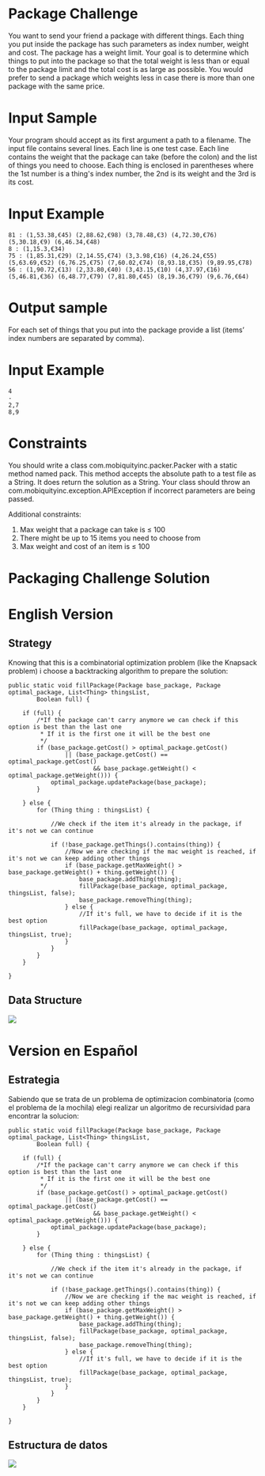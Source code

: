# Package Challenge
You want to send your friend a package with different things. 
Each thing you put inside the package has such parameters as index number, weight and cost. The package has a weight limit. Your goal is to determine which things to put into the package so that the total weight is less than or equal to the package limit and the total cost is as large as possible.
You would prefer to send a package which weights less in case there is more than one package with the same price.

# Input Sample
Your program should accept as its first argument a path to a filename. The input file contains several lines. Each line is one test case.
Each line contains the weight that the package can take (before the colon) and the list of things you need to choose. Each thing is enclosed in parentheses where the 1st number is a thing's index number, the 2nd is its weight and the 3rd is its cost. 

# Input Example
```
81 : (1,53.38,€45) (2,88.62,€98) (3,78.48,€3) (4,72.30,€76) (5,30.18,€9) (6,46.34,€48)
8 : (1,15.3,€34)
75 : (1,85.31,€29) (2,14.55,€74) (3,3.98,€16) (4,26.24,€55) (5,63.69,€52) (6,76.25,€75) (7,60.02,€74) (8,93.18,€35) (9,89.95,€78)
56 : (1,90.72,€13) (2,33.80,€40) (3,43.15,€10) (4,37.97,€16) (5,46.81,€36) (6,48.77,€79) (7,81.80,€45) (8,19.36,€79) (9,6.76,€64)
```
# Output sample
For each set of things that you put into the package provide a list (items’ index numbers are separated by comma). 

# Input Example
```
4
-
2,7
8,9
```
# Constraints
You should write a class com.mobiquityinc.packer.Packer with a static method named pack. This method accepts the absolute path to a test file as a String. It does return the solution as a String. Your class should throw an com.mobiquityinc.exception.APIException if incorrect parameters are being passed.

Additional constraints:
1. Max weight that a package can take is ≤ 100
2. There might be up to 15 items you need to choose from
3. Max weight and cost of an item is ≤ 100


# Packaging Challenge Solution
# English Version


## Strategy

Knowing that this is a combinatorial optimization problem (like the Knapsack problem) i choose a backtracking algorithm to prepare the solution:

    public static void fillPackage(Package base_package, Package optimal_package, List<Thing> thingsList,
			Boolean full) {

		if (full) {
			/*If the package can't carry anymore we can check if this option is best than the last one
			 * If it is the first one it will be the best one
			 */
			if (base_package.getCost() > optimal_package.getCost()
					|| (base_package.getCost() == optimal_package.getCost()
							&& base_package.getWeight() < optimal_package.getWeight())) {
				optimal_package.updatePackage(base_package);
			}

		} else {
			for (Thing thing : thingsList) {
				
				//We check if the item it's already in the package, if it's not we can continue
				 
				if (!base_package.getThings().contains(thing)) {
					//Now we are checking if the mac weight is reached, if it's not we can keep adding other things
					if (base_package.getMaxWeight() > base_package.getWeight() + thing.getWeight()) {
						base_package.addThing(thing);
						fillPackage(base_package, optimal_package, thingsList, false);
						base_package.removeThing(thing);
					} else {
						//If it's full, we have to decide if it is the best option
						fillPackage(base_package, optimal_package, thingsList, true);
					}
				}
			}
		}

	}

## Data Structure

![](https://drive.google.com/uc?export=view&id=1F1bXdkvYXPgNZnnxoTlYoC-UMOuzWcxl)

# Version en Español


## Estrategia

Sabiendo que se trata de un problema de optimizacion combinatoria (como el problema de la mochila) elegi realizar un algoritmo de recursividad para encontrar la solucion:


    public static void fillPackage(Package base_package, Package optimal_package, List<Thing> thingsList,
			Boolean full) {

		if (full) {
			/*If the package can't carry anymore we can check if this option is best than the last one
			 * If it is the first one it will be the best one
			 */
			if (base_package.getCost() > optimal_package.getCost()
					|| (base_package.getCost() == optimal_package.getCost()
							&& base_package.getWeight() < optimal_package.getWeight())) {
				optimal_package.updatePackage(base_package);
			}

		} else {
			for (Thing thing : thingsList) {
				
				//We check if the item it's already in the package, if it's not we can continue
				 
				if (!base_package.getThings().contains(thing)) {
					//Now we are checking if the mac weight is reached, if it's not we can keep adding other things
					if (base_package.getMaxWeight() > base_package.getWeight() + thing.getWeight()) {
						base_package.addThing(thing);
						fillPackage(base_package, optimal_package, thingsList, false);
						base_package.removeThing(thing);
					} else {
						//If it's full, we have to decide if it is the best option
						fillPackage(base_package, optimal_package, thingsList, true);
					}
				}
			}
		}

	}

## Estructura de datos

![](https://drive.google.com/uc?export=view&id=1F1bXdkvYXPgNZnnxoTlYoC-UMOuzWcxl)
